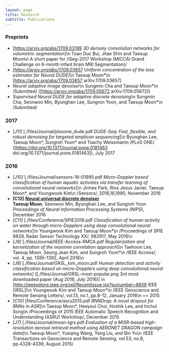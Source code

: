 ```yaml
---
layout: page
title: Research
subtitle: Publications
---
```



### Preprints
- [https://arxiv.org/abs/1709.03199 *3D densely convolution networks for volumetric segmentation*]\n
Toan Duc Bui, Jitae Shin and Taesup Moon\n
A short paper for /iSeg-2017 Workshop (MICCAI Grand Challenge on 6-month infant brain MRI Segmentation)/
- *[https://arxiv.org/abs/1709.03657 Uniform concentration of the loss estimator for Neural DUDE]*\n
Taesup Moon*\n
[https://arxiv.org/abs/1709.03657 arXiv:1709.03657]
- *Neural adaptive image denoiser*\n
Sungmin Cha and Taesup Moon*\n
/Submitted/ ([https://arxiv.org/abs/1709.05672 arXiv:1709.05672])
- *Supervised Neural DUDE for adaptive discrete denoising*\n
Sungmin Cha, Seonwoo Min, Byunghan Lee, Sungron Yoon, and Taesup Moon*\n
/Submitted/

### 2017
- *\[J11\]* [./files/Journal/plosone_dude.pdf *DUDE-Seq: Fast, flexible, and robust denoising for targeted amplicon sequencing*]\n
Byunghan Lee, Taesup Moon\*, Sungroh Yoon\* and Tsachy Weissman\n
/PLoS ONE/ ([https://doi.org/10.1371/journal.pone.0181463 doi.org\/10.1371\/journal.pone.0181463]), July 2017

### 2016
- *\[J10\]*  [./files/Journal/sensors-16-01990.pdf *Micro-Doppler based classification of human aquatic activities via transfer learning of convolutional neural networks*]\n
Jinhee Park, Rios Jesus Javier, Taesup Moon*, and Youngwook Kim\n
/Sensors/, 2016,16,1990, November 2016
- **[C12]** [**Neural universal discrete denoiser**](http://115.145.155.74/files/Journal/neural_dude_nips_camera.pdf)  
**Taesup Moon**, Seonwoo Min, Byunghan Lee, and Sungroh Yoon  
_Proceedings of Neural Information Processing Systems (NIPS)_, December 2016
- *\[C11\]* [./files/Conference/SPIE2016.pdf *Classification of human activity on water through micro-Dopplers using deep convolutional neural networks*]\n
Youngwook Kim and Taesup Moon*\n
/Proceedings of SPIE 9829, Radar Sensor Technology XX/, 982917, May 2016\n
- *\[J9\]* [./files/Journal/IEEE-Access-RMCA.pdf *Regularization and kernelization of the maximin correlation approach*]\n
Taehoon Lee, Taesup Moon, Seung Jean Kim, and Sungroh Yoon*\n
/IEEE Access/, vol. 4, pp. 1385-1392, April 2016\n
- *\[J8\]* [./files/Journal/GRSL_kim_moon.pdf *Human detection and activity classification based on micro-Dopplers using deep convolutional neural networks*] ([./files/Journal/GRSL-most-popular.png 3rd most downloaded paper (Aug 2016, July 2016)] in [http://ieeexplore.ieee.org/xpl/RecentIssue.jsp?punumber=8859 IEEE GRSL])\n
Youngwook Kim and Taesup Moon*\n
/IEEE Geoscience and Remote Sensing Letters/, vol.13, no.1, pp.8-12, January 2016\n
== 2015
- *\[C10\]* [files/Conference/asru2015.pdf *RNNDrop: A novel dropout for RNNs in ASR*]\n
Taesup Moon*, Heeyoul Choi, Hoshik Lee, and Inchul Song\n
/Proceedings of 2015 IEEE Automatic Speech Recognition and Understanding (ASRU) Workshop/, December 2015
- *\[J7\]* [./files/Journal/moon-tgrs.pdf *Evaluation of a MISR-based high-resolution aerosol retrieval method using AERONET DRAGON campaign data*]\n
Taesup Moon*, Yueqing Wang, Yang Liu, and Bin Yu\n
/IEEE Transactions on Geoscience and Remote Sensing, vol.53, no.8, pp.4328-4339, August 2015/

